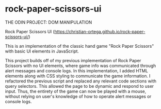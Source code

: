 # rock-paper-scissors-ui

THE ODIN PROJECT: DOM MANIPULATION

Rock Paper Scissors UI (https://christian-ortega.github.io/rock-paper-scissors-ui/)

This is an implementation of the classic hand game "Rock Paper Scissors" with basic UI elements in JavaScript.

This project builds off of my previous implementation of Rock Paper Scissors with no UI elements, where game info was communicated through alert messages and console logs. In this implementation, I added HTML elements along with CSS styling to communicate the game information. I refactored the previous script and replaced any relevant code sections with query selectors. This allowed the page to be dynamic and respond to user input. Thus, the entirety of the game can now be played with a mouse, without relying on user's knowledge of how to operate alert messages or console logs.
